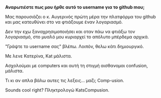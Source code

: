 **Αναρωτιέστε πως μου ήρθε αυτό το username για το github mου;**

Μας παρουσιάζει ο κ. Αυγερινός πρώτη μέρα την πλατφόρμα του github και μας κατευθύνει στο να φτιάξουμε έναν λογαριασμό.

Δεν την εχω ξαναχρησιμοποιήσει και οταν πάω να φτιάξω τον λογαριασμό, στο μυαλό μου κυριαρχεί το απόλυτο μπέρδεμα αρχικά.

"Γράψτε το username σας"  βλέπω. Λοιπόν, θελω κάτι δημιουργικό.

Με λενε Κατερίνα, Kat μάλιστα.

Ασχολούμαι με computers και αυτή τη στιγμή αισθανομαι confusion, μάλιστα.

Τι κι αν απλα βάλω αυτες τις λεξεις... μαζι; Comp-usion.

Sounds cool right? Πληκτρολογώ KatsCompusion.
